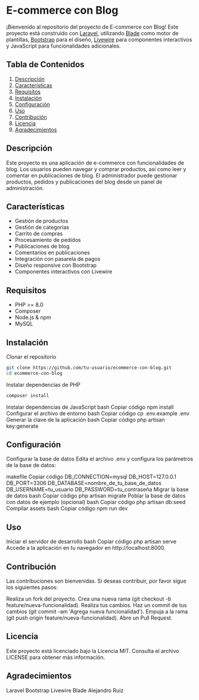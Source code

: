 # E-commerce con Blog

¡Bienvenido al repositorio del proyecto de E-commerce con Blog! Este proyecto está construido con [Laravel](https://laravel.com/), utilizando [Blade](https://laravel.com/docs/9.x/blade) como motor de plantillas, [Bootstrap](https://getbootstrap.com/) para el diseño, [Livewire](https://laravel-livewire.com/) para componentes interactivos y JavaScript para funcionalidades adicionales.

## Tabla de Contenidos

1. [Descripción](#descripción)
2. [Características](#características)
3. [Requisitos](#requisitos)
4. [Instalación](#instalación)
5. [Configuración](#configuración)
6. [Uso](#uso)
7. [Contribución](#contribución)
8. [Licencia](#licencia)
9. [Agradecimientos](#agradecimientos)

## Descripción

Este proyecto es una aplicación de e-commerce con funcionalidades de blog. Los usuarios pueden navegar y comprar productos, así como leer y comentar en publicaciones de blog. El administrador puede gestionar productos, pedidos y publicaciones del blog desde un panel de administración.

## Características

- Gestión de productos
- Gestión de categorías
- Carrito de compras
- Procesamiento de pedidos
- Publicaciones de blog
- Comentarios en publicaciones
- Integración con pasarela de pagos
- Diseño responsive con Bootstrap
- Componentes interactivos con Livewire

## Requisitos

- PHP >= 8.0
- Composer
- Node.js & npm
- MySQL

## Instalación

 Clonar el repositorio

```bash
git clone https://github.com/tu-usuario/ecommerce-con-blog.git
cd ecommerce-con-blog
```
Instalar dependencias de PHP
```bash
composer install
```
Instalar dependencias de JavaScript
bash
Copiar código
npm install
Configurar el archivo de entorno
bash
Copiar código
cp .env.example .env
Generar la clave de la aplicación
bash
Copiar código
php artisan key:generate

## Configuración
Configurar la base de datos
Edita el archivo .env y configura los parámetros de la base de datos:

makefile
Copiar código
DB_CONNECTION=mysql
DB_HOST=127.0.0.1
DB_PORT=3306
DB_DATABASE=nombre_de_tu_base_de_datos
DB_USERNAME=tu_usuario
DB_PASSWORD=tu_contraseña
Migrar la base de datos
bash
Copiar código
php artisan migrate
Poblar la base de datos con datos de ejemplo (opcional)
bash
Copiar código
php artisan db:seed
Compilar assets
bash
Copiar código
npm run dev

## Uso
Iniciar el servidor de desarrollo
bash
Copiar código
php artisan serve
Accede a la aplicación en tu navegador en http://localhost:8000.

## Contribución
Las contribuciones son bienvenidas. Si deseas contribuir, por favor sigue los siguientes pasos:

Realiza un fork del proyecto.
Crea una nueva rama (git checkout -b feature/nueva-funcionalidad).
Realiza tus cambios.
Haz un commit de tus cambios (git commit -am 'Agrega nueva funcionalidad').
Empuja a la rama (git push origin feature/nueva-funcionalidad).
Abre un Pull Request.

## Licencia
Este proyecto está licenciado bajo la Licencia MIT. Consulta el archivo LICENSE para obtener más información.

## Agradecimientos
Laravel
Bootstrap
Livewire
Blade
Alejandro Ruiz
